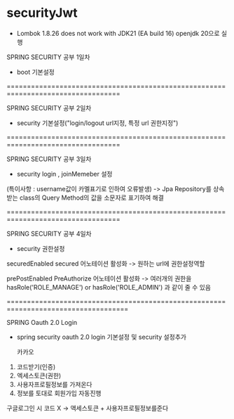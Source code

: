 # securityJwt

* Lombok 1.8.26 does not work with JDK21 (EA build 16) openjdk 20으로 실행

SPRING SECURITY 공부 1일차
* boot 기본설정

==================================================================================

SPRING SECURITY 공부 2일차

* security 기본설정("login/logout url지정, 특정 url 권한지정")

==================================================================================

SPRING SECURITY 공부 3일차

* security login , joinMemeber 설정
  
 (특이사항 : username값이 카멜표기로 인하여 오류발생) -> Jpa Repository를 상속받는 class의 Query Method의 값을 소문자로 표기하여 해결

==================================================================================
 
SPRING SECURITY 공부 4일차

* security 권한설정

securedEnabled 
secured 어노테이션 활성화 -> 원하는 url에 권한설정역할

prePostEnabled 
PreAuthorize 어노테이션 활성화 -> 여러개의 권한을 hasRole('ROLE_MANAGE') or hasRole('ROLE_ADMIN') 과 같이 줄 수 있음


====================================================================================

SPRING Oauth 2.0 Login

* spring security oauth 2.0 login 기본설정 및 security 설정추가

  카카오
1. 코드받기(인증)
2. 엑세스토큰(권한)
3. 사용자프로필정보를 가져온다
4. 정보를 토대로 회원가입 자동진행

구글로그인 시 코드 X -> 액세스토큰 + 사용자프로필정보를준다

  
